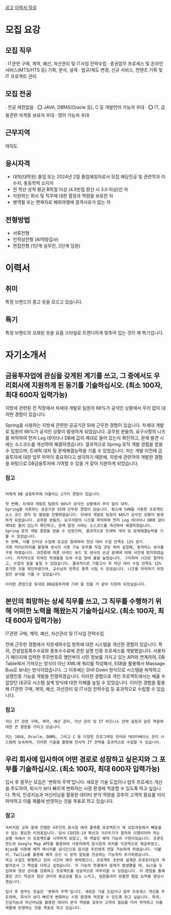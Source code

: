 



[공고](https://dbgroup.recruiter.co.kr/app/jobnotice/view?systemKindCode=MRS2&jobnoticeSn=155109)
[이력서 작성](https://dbgroup.recruiter.co.kr/mrs2/applicant/resume/writeResume)



# 모집 요강
## 모집 직무
∙ IT관련 구매, 계약, 예산, 자산관리 및 IT사업 전략수립
∙ 증권업무 프로세스 및 온라인서비스(MTS/HTS 등) 기획, 분석,
 설계
∙ 법규/제도 변경, 신규 서비스, 컨텐츠 기획 및 IT 프로젝트 관리


## 모집 전공
∙ 전공 제한없음
∙ ⭕️ JAVA, DBMS(Oracle 등), C 등
 개발언어 가능자 우대
∙ ⭕️ IT, 금융관련 자격증 보유자 우대
∙ 영어 가능자 우대

## 근무지역
여의도

## 응시자격
- 대학(대학원) 졸업 또는 2024년 2월 졸업예정자로서 모집 해당전공 및 관련학과 이수자, 동등학력 소지자
- 전 학년 성적 평균 B학점 이상 (4.5만점 환산 시 3.0 이상)인 자
- 지원하는 회사 및 직무에 대한 열정과 역량을 보유한 자
- 병역필 또는 면제자로 해외여행에 결격사유가 없는 자

## 전형방법
- 서류전형
- 인적성전형 (AI역량검사)
- 면접전형 (1단계 실무진, 2단계 임원)


# 이력서
## 취미
특정 브랜드의 중고 옷을 모으고 있습니다.

## 특기
특정 브랜드의 오래된 옷을 요즘 스타일로 트랜디하게 맞추어 입는 것이 제 특기입니다.


# 자기소개서
## 금융투자업에 관심을 갖게된 계기를 쓰고, 그 중에서도 우리회사에 지원하게 된 동기를 기술하십시오. (최소 100자, 최대 600자 입력가능)

지방세 관련된 전 직장에서 차세대 개발로 팀원의 66%가 공석인 상황에서 무리 없이 대처한 경험이 있습니다.

Spring을 사용하는 지방세 관련한 공공기관 SI에 근무한 경험이 있습니다. 차세대 개발로 팀원의 66%가 공석인 상황이 발생하게 되었습니다. 공무원 분들의, 요구사항의 니즈를 파악하여 먼저 Log 데이터나 DB에 값이 제대로 들어 갔는지 확인하고, 문제 발견 시에는 소스코드를 개선하여 해결하였습니다. 결과적으로 Spring 로직 개발 경험을 얻을 수 있었으며, 트래픽 대처 및 문제해결능력을 기를 수 있었습니다.
저는 개발 이전에 금융투자에 대한 업무 파악이 중요하다고 생각하기 때문에, 지방세 관련하여 개발한 경험을 바탕으로 DB금융투자에 기여할 수 있을 거 같아 지원하게 되었습니다.

### 참고

```

저에게 DB 금융투자에 어올리는 2가지 경험이 있습니다.

첫 번째, 차세대 개발로 팀원의 66%가 공석인 상황에서 무리 없이 대처.
Spring을 사용하는 공공기관 SI에 근무한 경험이 있습니다. 평소에 SVN을 사용한 프로젝트 소스 코드 관리 및 협업을 진행하였습니다. 차세대 개발로 팀원의 66%가 공석인 상황이 발생하게 되었습니다. 공무원 분들의, 요구사항의 니즈를 파악하여 먼저 Log 데이터나 DB에 값이 제대로 들어 갔는지 확인하고, 문제 발견 시에는 소스코드를 개선하여 해결하였습니다. Spring 로직 개발 경험을 얻을 수 있었으며, 결과적으로 트래픽 대처 및 문제해결능력을 기를 수 있었습니다.
두 번째, 사물 인터넷 수업에 조교로 참여하여 전년 대비 수업 만족도 12% 증가.
각종 라이브러리를 활용해 센서의 사용 가능 유무를 직접 코딩 하며 실험해, 동작하는 센서를 구분 하였습니다. 과전류에 따른 브레드 보드 및 센서의 손상 문제에 대해 사전에 방지하였습니다. 마지막으로 뒤쳐진 학생들을 도와 수업 참여 율을 높였습니다. 그리하여 시간은 절약되고, 수업의 질을 높일 수 있었습니다. 결과적으로 기말고사 후 작년 대비 수업 만족도 12% 증가한 것을 확인하였으며, 교수님의 만족도 충족 시킬 수 있었습니다. 니즈를 파악하기 위한 원인 분석을 기를 수 있었습니다.

이러한 경험으로 토대로 DB금융투자에 기여 할 있을 거 같아 지원하 되었싶습니다.
``` 

## 본인의 희망하는 상세 직무를 쓰고, 그 직무를 수행하기 위해 어떠한 노력을 해왔는지 기술하십시오. (최소 100자, 최대 600자 입력가능)

IT관련 구매, 계약, 예산, 자산관리 및 IT사업 전략수립

전에 근무한 경험에서 지방세외수입 항목에 대한 시스템을 개선한 경험이 있습니다. 특히, 건설업등록수수료와 총포수수료에 관한 실명 인증 프로세스를 개발했습니다. 사용자가 페이지에 입력한 주민번호로 행안부의 시민 정보를 가지고 있는 API와 연계하여, DB Table에서 가져오는 방식이 아닌 XML에 쿼리를 작성해서, ESB을 활용해서 Massage Bus로 보내는 방식이었습니다. 그 이후에는 Drill Down 방식으로 시스템을 파악하고 실명인증 기능을 개발을 진행하였습니다. 이러한 경험으로 개인 프로젝트에서는 배울 수 없었던 대규모 시스템 설계 방식에 대한 이해를 높일 수 있었습니다.
이러한 경험을 활용해 IT관련 구매, 계약, 예산, 자산관리 및 IT사업 전략수립 등 효과적으로 수립할 수 있습니다.

### 참고

```
저는 IT 관련 구매, 계약, 예산 관리, 자산 관리 및 IT 비즈니스 전략 설정과 같은 역할에 대한 큰 열정을 가지고 있습니다. 

저는 JAVA, Oracle, DBMS, 그리고 C 등 다양한 프로그래밍 언어와 데이터베이스 관리 시스템에 능숙하여, 이러한 기술을 활용해 전사적 IT 전략을 효과적으로 수립할 수 있습니다.
```

## 우리 회사에 입사하여 어떤 경로로 성장하고 싶은지와 그 포부를 기술하십시오. (최소 100자, 최대 600자 입력가능)

입사 후 꿈꾸는 모습은 '변화의 주역'입니다. 새로운 기술 도입이나 업무 프로세스 개선을 주도하여, 회사가 보다 빠르게 변화하는 시장 환경에 적응할 수 있도록 하고 싶습니다. 특히, 인공지능과 머신러닝을 활용한 데이터 분석 역량을 갖추어 고객의 필요를 미리 파악하고 이를 제품에 반영하는 것을 목표로 하고 있습니다.

### 참고

```
국비지원 교육 중에 진행한 4주간의 음식점 예약 플랫폼 프로젝트가 제 성장과정에서 빼놓을 수 없는 중요한 이정표입니다. 당시 COVID-19 확산과 거리두기가 철저히 이행되어야 하는 상황 속에서 이 프로젝트를 시작하게 되었고, 제 역할은 예약 기능의 구현이었습니다. 프론트엔드와 Google Map API를 활용하여 사용자에게 음식점의 위치를 직관적으로 제공하였고, Ajax를 이용해 예약 메시지를 실시간으로 음식점 주인에게 전달 가능하게 하였습니다. 더불어, Twilio를 활용해 예약 승인 시 문자 알림을 전송하는 기능까지 추가하였습니다.
학교 수업도 병행하고 있어 시간이 매우 촉박했으나, 프로젝트 초반에 설계한 프로토타입의 개발자로서 그 책임을 다하고 싶었습니다. 각 기능의 연결에서 문제가 발생했을 때, Git을 도입하여 형상 관리를 강화하고 프로젝트를 성공적으로 마무리할 수 있었습니다. 이 경험을 통해 클린 코드 작성과 형상 관리의 중요성을 몸소 느끼고, 팀원들과의 원활한 협업 능력을 향상시켰습니다.

입사 후 꿈꾸는 모습은 '변화의 주역'입니다. 새로운 기술 도입이나 업무 프로세스 개선을 주도하여, 회사가 보다 빠르게 변화하는 시장 환경에 적응할 수 있도록 하고 싶습니다. 특히, 인공지능과 머신러닝을 활용한 데이터 분석 역량을 갖추어 고객의 필요를 미리 파악하고 이를 제품에 반영하는 것을 목표로 하고 있습니다.
```
